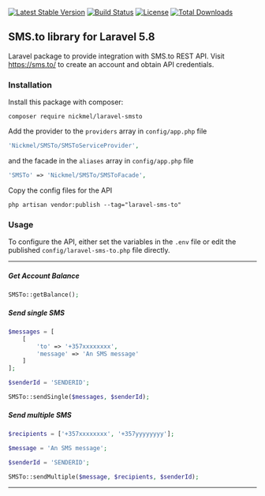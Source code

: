 [![Latest Stable Version](https://poser.pugx.org/nickmel/laravel-smsto/v/stable?format=flat-square)](https://packagist.org/packages/nickmel/laravel-smsto)
[![Build Status](https://travis-ci.org/literaln/laravel-smsto.svg?branch=master)](https://travis-ci.org/literaln/laravel-smsto)
[![License](https://poser.pugx.org/nickmel/laravel-smsto/license?format=flat-square)](https://packagist.org/packages/nickmel/laravel-smsto)
[![Total Downloads](https://poser.pugx.org/nickmel/laravel-smsto/downloads?format=flat-square)](https://packagist.org/packages/nickmel/laravel-smsto)

## SMS.to library for Laravel 5.8
Laravel package to provide integration with SMS.to REST API. Visit https://sms.to/ to create an account and obtain API credentials.

### Installation
Install this package with composer:
```
composer require nickmel/laravel-smsto
```

Add the provider to the `providers` array in `config/app.php` file

```php
'Nickmel/SMSTo/SMSToServiceProvider',
```

and the facade in the `aliases` array in `config/app.php` file

```php
'SMSTo' => 'Nickmel/SMSTo/SMSToFacade',
```

Copy the config files for the API

```
php artisan vendor:publish --tag="laravel-sms-to" 
```

### Usage
To configure the API, either set the variables in the `.env` file or edit the published `config/laravel-sms-to.php` file directly.
- - -

##### Get Account Balance
```php
SMSTo::getBalance();
```

##### Send single SMS
```php
$messages = [
    [
        'to' => '+357xxxxxxxx',
        'message' => 'An SMS message'
    ]
];

$senderId = 'SENDERID';

SMSTo::sendSingle($messages, $senderId);
```

##### Send multiple SMS
```php
$recipients = ['+357xxxxxxxx', '+357yyyyyyyy'];

$message = 'An SMS message';

$senderId = 'SENDERID';

SMSTo::sendMultiple($message, $recipients, $senderId);
```

- - - 